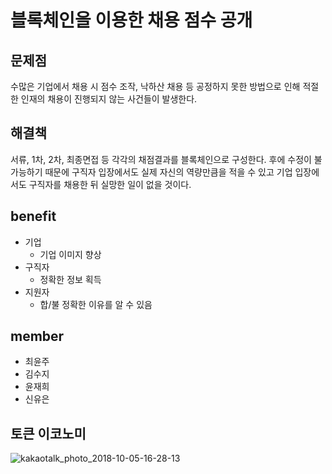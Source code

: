 # 블록체인을 이용한 채용 점수 공개

## 문제점
수많은 기업에서 채용 시 점수 조작, 낙하산 채용 등 공정하지 못한 방법으로 인해 적절한 인재의 채용이 진행되지 않는 사건들이 발생한다.

## 해결책
서류, 1차, 2차, 최종면접 등 각각의 채점결과를 블록체인으로 구성한다.
후에 수정이 불가능하기 때문에 구직자 입장에서도 실제 자신의 역량만큼을 적을 수 있고 기업 입장에서도 구직자를 채용한 뒤 실망한 일이 없을 것이다.

## benefit
- 기업
  - 기업 이미지 향상
- 구직자
  - 정확한 정보 획득
- 지원자
  - 합/불 정확한 이유를 알 수 있음

## member
- 최윤주
- 김수지
- 윤재희
- 신유은

## 토큰 이코노미
![kakaotalk_photo_2018-10-05-16-28-13](https://user-images.githubusercontent.com/18029426/46522184-0ef34c00-c8bd-11e8-9665-426bd3e3f23c.jpeg)
